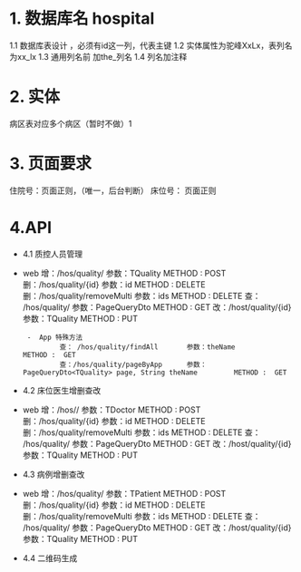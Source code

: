 # 1. 数据库名 hospital
  1.1 数据库表设计 ，必须有id这一列，代表主键
  1.2 实体属性为驼峰XxLx，表列名为xx_lx
  1.3 通用列名前 加the_列名
  1.4 列名加注释
# 2. 实体
病区表对应多个病区（暂时不做）1

# 3. 页面要求
  住院号：页面正则，（唯一，后台判断）
 床位号： 页面正则
 

# 4.API
 - 4.1 质控人员管理
 - web 
               增：/hos/quality/                     参数：TQuality                     METHOD : POST       
               删：/hos/quality/{id}                 参数：id                           METHOD : DELETE
               删：/hos/quality/removeMulti          参数：ids                          METHOD : DELETE
               查： /hos/quality/                    参数：PageQueryDto<TQuality>       METHOD :  GET
               改：/host/quality/{id}                参数：TQuality                     METHOD :  PUT
         
         
        -  App 特殊方法
                查： /hos/quality/findAll       参数：theName                                             METHOD :  GET
                查：/hos/quality/pageByApp      参数：PageQueryDto<TQuality> page, String theName         METHOD :  GET
                
 - 4.2 床位医生增删查改
  - web 
               增：/hos//                     参数：TDoctor        	             METHOD : POST       
               删：/hos/quality/{id}                 参数：id                           METHOD : DELETE
               删：/hos/quality/removeMulti          参数：ids                          METHOD : DELETE
               查： /hos/quality/                    参数：PageQueryDto<TDoctor>       METHOD :  GET
               改：/host/quality/{id}                参数：TQuality                     METHOD :  PUT
 - 4.3 病例增删查改 
 - web 
               增：/hos/quality/                     参数：TPatient        	             METHOD : POST       
               删：/hos/quality/{id}                 参数：id                           METHOD : DELETE
               删：/hos/quality/removeMulti          参数：ids                          METHOD : DELETE
               查： /hos/quality/                    参数：PageQueryDto<TPatient>       METHOD :  GET
               改：/host/quality/{id}                参数：TQuality                     METHOD :  PUT
 - 4.4 二维码生成
 
 